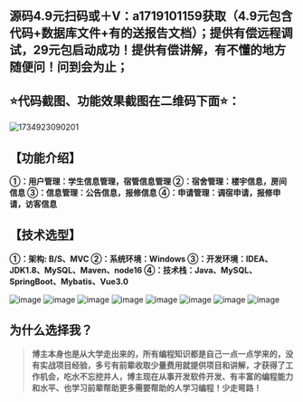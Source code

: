 ## 源码4.9元扫码或＋V：a1719101159获取（4.9元包含代码+数据库文件+有的送报告文档）；提供有偿远程调试，29元包启动成功！提供有偿讲解，有不懂的地方随便问！问到会为止；
## ⭐代码截图、功能效果截图在二维码下面⭐：
![1734923090201](https://github.com/user-attachments/assets/408cf109-3602-4ce6-920a-7e88b521968d)


## 【功能介绍】
**①：用户管理：学生信息管理，宿管信息管理
②：宿舍管理：楼宇信息，房间信息
③：信息管理：公告信息，报修信息
④：申请管理：调宿申请，报修申请，访客信息**
## 【技术选型】
**①：架构: B/S、MVC
②：系统环境：Windows
③：开发环境：IDEA、JDK1.8、MySQL、Maven、node16
④：技术栈：Java、MySQL、SpringBoot、Mybatis、Vue3.0**

![image](https://github.com/user-attachments/assets/d5b03a8a-4709-446c-831d-e8ce511fe7a5)
![image](https://github.com/user-attachments/assets/2e8bcb34-4112-4954-80cc-586246aae979)
![image](https://github.com/user-attachments/assets/fdf2f3e3-4cff-4c50-9774-ece4c506c4e7)
![image](https://github.com/user-attachments/assets/c7f56275-c663-418a-a576-3d4d39addd1f)
![image](https://github.com/user-attachments/assets/13bab1fb-e362-49b4-9e29-15cd874b68a6)
![image](https://github.com/user-attachments/assets/f0d13ca4-8bc8-4818-9a94-09fe2e2c1f94)
![image](https://github.com/user-attachments/assets/5c849038-28de-4496-87f9-197f0b5cd672)
![image](https://github.com/user-attachments/assets/af510e1d-5488-4b5d-b6b2-132283d99cdf)


## 为什么选择我？

> **博主本身也是从大学走出来的，所有编程知识都是自己一点一点学来的，没有实战项目经验，多亏有前辈收取少量费用就提供项目和讲解，才获得了工作机会，吃水不忘挖井人，博主现在从事开发软件开发、有丰富的编程能力和水平、也学习前辈帮助更多需要帮助的人学习编程！少走弯路！**

